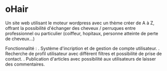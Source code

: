 # oHair

Un site web utilisant le moteur wordpress avec un thème créer de A à Z, offrant la possibilité d'échanger des cheveux / perruques entre professionnel ou particulier (coiffeur, hopitaux, personne atteinte de perte de cheveux...)

Fonctionnalité : 
  . Système d'incription et de gestion de compte utilisateur.
  . Recherche de profil utilisateur avec différent filtres et possibilité de prise de contact.
  . Publication d'articles avec possibilité aux utilisateurs de laisser des commentaires.
